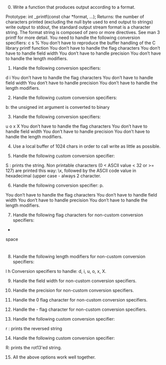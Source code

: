0. Write a function that produces output according to a format.

Prototype: int _printf(const char *format, ...);
Returns: the number of characters printed (excluding the null byte used to end output to strings)
write output to stdout, the standard output stream
format is a character string. The format string is composed of zero or more directives. See man 3 printf for more detail. You need to handle the following conversion specifiers:
c
s
%
You don’t have to reproduce the buffer handling of the C library printf function
You don’t have to handle the flag characters
You don’t have to handle field width
You don’t have to handle precision
You don’t have to handle the length modifiers.

1. Handle the following conversion specifiers:

d
i
You don’t have to handle the flag characters
You don’t have to handle field width
You don’t have to handle precision
You don’t have to handle the length modifiers.

2. Handle the following custom conversion specifiers:

b: the unsigned int argument is converted to binary

3. Handle the following conversion specifiers:

u
o
x
X
You don’t have to handle the flag characters
You don’t have to handle field width
You don’t have to handle precision
You don’t have to handle the length modifiers.

4. Use a local buffer of 1024 chars in order to call write as little as possible.

5. Handle the following custom conversion specifier:

S : prints the string.
Non printable characters (0 < ASCII value < 32 or >= 127) are printed this way: \x, followed by the ASCII code value in hexadecimal (upper case - always 2 character.

6. Handle the following conversion specifier: p.

You don’t have to handle the flag characters
You don’t have to handle field width
You don’t have to handle precision
You don’t have to handle the length modifiers.

7. Handle the following flag characters for non-custom conversion specifiers:

+
space
#

8. Handle the following length modifiers for non-custom conversion specifiers:

l
h
Conversion specifiers to handle: d, i, u, o, x, X.

9. Handle the field width for non-custom conversion specifiers.

10. Handle the precision for non-custom conversion specifiers.

11. Handle the 0 flag character for non-custom conversion specifiers.

12. Handle the - flag character for non-custom conversion specifiers.

13. Handle the following custom conversion specifier:

r : prints the reversed string

14. Handle the following custom conversion specifier:

R: prints the rot13'ed string.

15. All the above options work well together.
